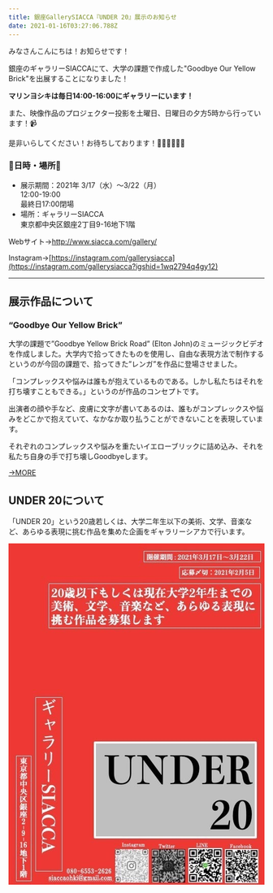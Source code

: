 ```yaml
---
title: 銀座GallerySIACCA『UNDER 20』展示のお知らせ
date: 2021-01-16T03:27:06.788Z
---
```

みなさんこんにちは！お知らせです！

銀座のギャラリーSIACCAにて、大学の課題で作成した"Goodbye Our Yellow Brick"を出展することになりました！

**マリンヨシキは毎日14:00-16:00にギャラリーにいます！**

また、映像作品のプロジェクター投影を土曜日、日曜日の夕方5時から行っています！📹

是非いらしてください！お待ちしております！👩🏻‍🎤👨🏻‍🎤

### 🐝日時・場所🐝

* 展示期間：2021年 3/17（水）〜3/22（月）\
  12:00-19:00\
  最終日17:00閉場
* 場所：ギャラリーSIACCA\
  東京都中央区銀座2丁目9-16地下1階

Webサイト→<http://www.siacca.com/gallery/>

Instagram→[https://instagram.com/gallerysiacca](https://instagram.com/gallerysiacca?igshid=1wq2794q4gy12)

- - -

## 展示作品について

### “Goodbye Our Yellow Brick”

大学の課題で”Goodbye Yellow Brick Road” (Elton John)のミュージックビデオを作成しました。大学内で拾ってきたものを使用し、自由な表現方法で制作するというのが今回の課題で、拾ってきた”レンガ”を作品に登場させました。

「コンプレックスや悩みは誰もが抱えているものである。しかし私たちはそれを打ち壊すこともできる。」というのが作品のコンセプトです。

出演者の顔や手など、皮膚に文字が書いてあるのは、誰もがコンプレックスや悩みをどこかで抱えていて、なかなか取り払うことができないことを表現しています。

それぞれのコンプレックスや悩みを重たいイエローブリックに詰め込み、それを私たち自身の手で打ち壊しGoodbyeします。

[→MORE](https://yellow-mug.com/works/yellow-brick.html)

## UNDER 20について

「UNDER 20」という20歳若しくは、大学二年生以下の美術、文学、音楽など、あらゆる表現に挑む作品を集めた企画をギャラリーシアカで行います。

![UNDER20's poster](/static/images/49c42a50-84ac-4b95-b2a5-2459c740bd7a.jpg)